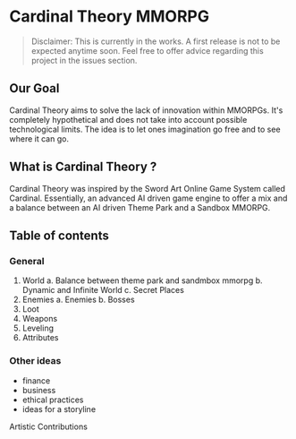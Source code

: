 # Cardinal Theory MMORPG

> Disclaimer: This is currently in the works. A first release is not to be expected anytime soon. Feel free to offer advice regarding this project in the issues section.

## Our Goal

Cardinal Theory aims to solve the lack of innovation within MMORPGs. It's completely hypothetical and does not take into account possible technological limits. The idea is to let ones imagination go free and to see where it can go.

## What is Cardinal Theory ?

Cardinal Theory was inspired by the Sword Art Online Game System called Cardinal. Essentially, an advanced AI driven game engine to offer a mix and a balance between an AI driven Theme Park and a Sandbox MMORPG.

## Table of contents

### General

1. World
    a. Balance between theme park and sandmbox mmorpg
    b. Dynamic and Infinite World
    c. Secret Places
2. Enemies
    a. Enemies
    b. Bosses
3. Loot
4. Weapons
5. Leveling
6. Attributes

### Other ideas
- finance
- business
- ethical practices
- ideas for a storyline

Artistic Contributions

